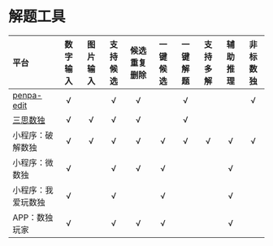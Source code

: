 # 解题工具

| 平台           | 数字输入 | 图片输入 | 支持候选 | 候选重复删除 | 一键候选 | 一键解题 | 支持多解 | 辅助推理 |  非标数独  |
|:-------------|:----:|:----:|:----:|:------:|:----:|:----:|:----:|:----:|:------:|
| [penpa-edit] |  √   |      |  √   |   √    |      |  √   |      |      |   √    |
| [三思数独]       |  √   |  √   |  √   |   √    |      |  √   |      |      |        |
| 小程序：破解数独     |  √   |  √   |  √   |   √    |  √   |  √   |  √   |  √   |   √    |
| 小程序：微数独      |  √   |      |  √   |   √    |  √   |      |      |  √   |        |
| 小程序：我爱玩数独    |  √   |      |  √   |        |  √   |      |      |  √   |        |
| APP：数独玩家     |  √   |      |  √   |   √    |  √   |      |      |  √   | &nbsp; | 

[三思数独]: https://www.12634.com/new

[penpa-edit]: https://github.com/zhugelianglongming/penpa-edit
